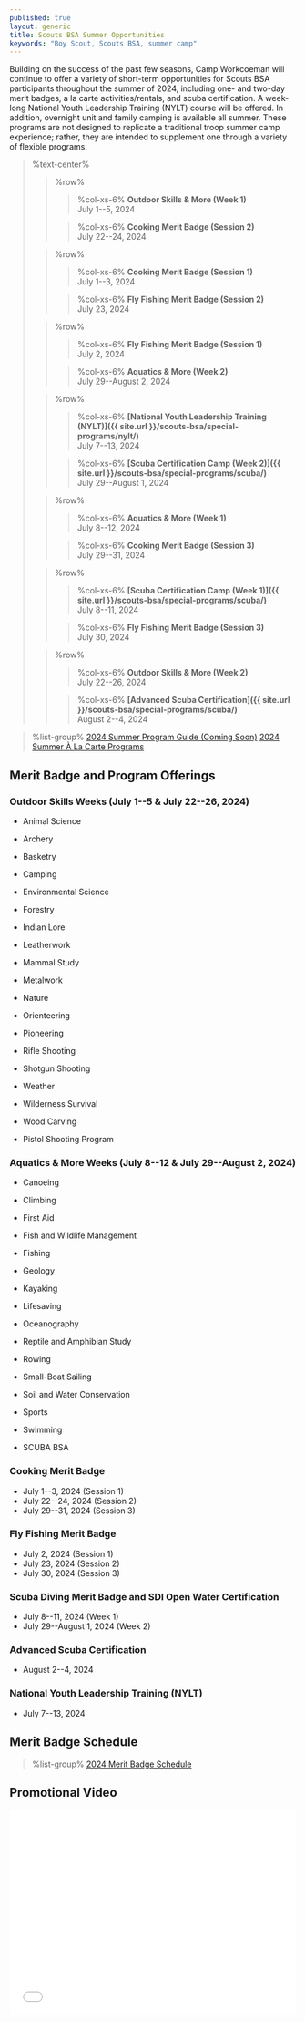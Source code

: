 ```yaml
---
published: true
layout: generic
title: Scouts BSA Summer Opportunities
keywords: "Boy Scout, Scouts BSA, summer camp"
---
```


Building on the success of the past few seasons, Camp Workcoeman will continue to offer a variety of short-term opportunities for Scouts BSA participants throughout the summer of 2024, including one- and two-day merit badges, a la carte activities/rentals, and scuba certification. A week-long National Youth Leadership Training (NYLT) course will be offered. In addition, overnight unit and family camping is available all summer. These programs are not designed to replicate a traditional troop summer camp experience; rather, they are intended to supplement one through a variety of flexible programs.

> %text-center%
>> %row%
>>> %col-xs-6%
>>> **Outdoor Skills & More (Week 1)**<br/>
>>> July 1--5, 2024<br/>
>>
>>> %col-xs-6%
>>> **Cooking Merit Badge (Session 2)**<br/>
>>> July 22--24, 2024<br/>
>
>> %row%
>>> %col-xs-6%
>>> **Cooking Merit Badge (Session 1)**<br/>
>>> July 1--3, 2024<br/>
>>
>>> %col-xs-6%
>>> **Fly Fishing Merit Badge (Session 2)**<br/>
>>> July 23, 2024<br/>
>
>> %row%
>>> %col-xs-6%
>>> **Fly Fishing Merit Badge (Session 1)**<br/>
>>> July 2, 2024<br/>
>>
>>> %col-xs-6%
>>> **Aquatics & More (Week 2)**<br/>
>>> July 29--August 2, 2024<br/>
>
>> %row%
>>> %col-xs-6%
>>> **[National Youth Leadership Training (NYLT)]({{ site.url }}/scouts-bsa/special-programs/nylt/)**<br/>
>>> July 7--13, 2024<br/>
>>
>>> %col-xs-6%
>>> **[Scuba Certification Camp (Week 2)]({{ site.url }}/scouts-bsa/special-programs/scuba/)**<br/>
>>> July 29--August 1, 2024<br/>
>
>> %row%
>>> %col-xs-6%
>>> **Aquatics & More (Week 1)**<br/>
>>> July 8--12, 2024<br/>
>>
>>> %col-xs-6%
>>> **Cooking Merit Badge (Session 3)**<br/>
>>> July 29--31, 2024<br/>
>
>> %row%
>>> %col-xs-6%
>>> **[Scuba Certification Camp (Week 1)]({{ site.url }}/scouts-bsa/special-programs/scuba/)**<br/>
>>> July 8--11, 2024<br/>
>>
>>> %col-xs-6%
>>> **Fly Fishing Merit Badge (Session 3)**<br/>
>>> July 30, 2024<br/>
>
>> %row%
>>> %col-xs-6%
>>> **Outdoor Skills & More (Week 2)**<br/>
>>> July 22--26, 2024<br/>
>>
>>> %col-xs-6%
>>> **[Advanced Scuba Certification]({{ site.url }}/scouts-bsa/special-programs/scuba/)**<br/>
>>> August 2--4, 2024<br/>

> %list-group%
> <a href="{{ site.url }}/pdf/2023/2023-program-guide.pdf" class="list-group-item">2024 Summer Program Guide (Coming Soon)</a>
> <a href="{{ site.url }}/summer-camp/a-la-carte-programs/" class="list-group-item">2024 Summer À La Carte Programs</a>

## Merit Badge and Program Offerings

### Outdoor Skills Weeks (July 1--5 & July 22--26, 2024)
- Animal Science
- Archery
- Basketry
- Camping
- Environmental Science
- Forestry
- Indian Lore
- Leatherwork
- Mammal Study
- Metalwork
- Nature
- Orienteering
- Pioneering
- Rifle Shooting
- Shotgun Shooting
- Weather
- Wilderness Survival
- Wood Carving

- Pistol Shooting Program

### Aquatics & More Weeks (July 8--12 & July 29--August 2, 2024)
- Canoeing
- Climbing
- First Aid
- Fish and Wildlife Management
- Fishing
- Geology
- Kayaking
- Lifesaving
- Oceanography
- Reptile and Amphibian Study
- Rowing
- Small-Boat Sailing
- Soil and Water Conservation
- Sports
- Swimming

- SCUBA BSA

### Cooking Merit Badge
- July 1--3, 2024 (Session 1)
- July 22--24, 2024 (Session 2)
- July 29--31, 2024 (Session 3)

### Fly Fishing Merit Badge
- July 2, 2024 (Session 1)
- July 23, 2024 (Session 2)
- July 30, 2024 (Session 3)

### Scuba Diving Merit Badge and SDI Open Water Certification
- July 8--11, 2024 (Week 1)
- July 29--August 1, 2024 (Week 2)

### Advanced Scuba Certification
- August 2--4, 2024

### National Youth Leadership Training (NYLT)
- July 7--13, 2024

## Merit Badge Schedule
> %list-group%
> <a href="{{ site.url }}/pdf/2024/2024-merit-badge-schedule.pdf" class="list-group-item">2024 Merit Badge Schedule</a>

## Promotional Video

<iframe style="max-width: 640px; width: 100%; height: 360px; border: none;" src="//www.youtube-nocookie.com/embed/uXSOw9eqJAc?rel=0" allowfullscreen></iframe>

